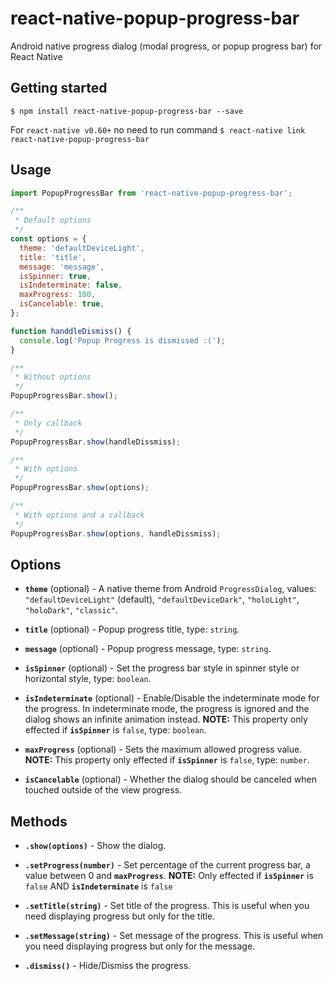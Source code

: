 # react-native-popup-progress-bar

Android native progress dialog (modal progress, or popup progress bar) for React Native

## Getting started

`$ npm install react-native-popup-progress-bar --save`

For `react-native v0.60+` no need to run command `$ react-native link react-native-popup-progress-bar`

## Usage

```js
import PopupProgressBar from 'react-native-popup-progress-bar';

/**
 * Default options
 */
const options = {
  theme: 'defaultDeviceLight',
  title: 'title',
  message: 'message',
  isSpinner: true,
  isIndeterminate: false,
  maxProgress: 100,
  isCancelable: true,
};

function handdleDismiss() {
  console.log('Popup Progress is dismissed :(');
}

/**
 * Without options
 */
PopupProgressBar.show();

/**
 * Only callback
 */
PopupProgressBar.show(handleDissmiss);

/**
 * With options
 */
PopupProgressBar.show(options);

/**
 * With options and a callback
 */
PopupProgressBar.show(options, handleDissmiss);
```

## Options

- **`theme`** (optional) - A native theme from Android `ProgressDialog`, values: `"defaultDeviceLight"` (default), `"defaultDeviceDark"`, `"holoLight"`, `"holoDark"`, `"classic"`.

- **`title`** (optional) - Popup progress title, type: `string`.

- **`message`** (optional) - Popup progress message, type: `string`.

- **`isSpinner`** (optional) - Set the progress bar style in spinner style or horizontal style, type: `boolean`.

- **`isIndeterminate`** (optional) - Enable/Disable the indeterminate mode for the progress. In indeterminate mode, the progress is ignored and the dialog shows an infinite animation instead. **NOTE:** This property only effected if **`isSpinner`** is `false`, type: `boolean`.

- **`maxProgress`** (optional) - Sets the maximum allowed progress value. **NOTE:** This property only effected if **`isSpinner`** is `false`, type: `number`.

- **`isCancelable`** (optional) - Whether the dialog should be canceled when touched outside of the view progress.

## Methods

- **`.show(options)`** - Show the dialog.

- **`.setProgress(number)`** - Set percentage of the current progress bar, a value between 0 and **`maxProgress`**. **NOTE:** Only effected if **`isSpinner`** is `false` AND **`isIndeterminate`** is `false`

- **`.setTitle(string)`** - Set title of the progress. This is useful when you need displaying progress but only for the title.

- **`.setMessage(string)`** - Set message of the progress. This is useful when you need displaying progress but only for the message.

- **`.dismiss()`** - Hide/Dismiss the progress.
